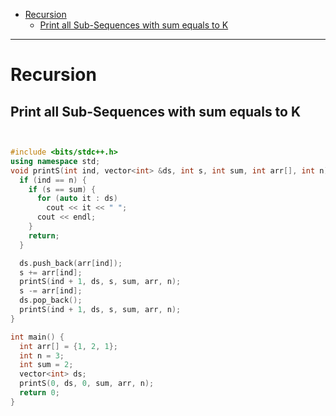 - [Recursion](https://github.com/roshgupta/DSA-Notes#recursion)
  - [Print all Sub-Sequences with sum equals to K](https://github.com/roshgupta/DSA-Notes#print-all-sub-sequences-with-sum-equals-to-k)
  


<hr>

# Recursion

## Print all Sub-Sequences with sum equals to K

```cpp


#include <bits/stdc++.h>
using namespace std;
void printS(int ind, vector<int> &ds, int s, int sum, int arr[], int n) {
  if (ind == n) {
    if (s == sum) {
      for (auto it : ds)
        cout << it << " ";
      cout << endl;
    }
    return;
  }

  ds.push_back(arr[ind]);
  s += arr[ind];
  printS(ind + 1, ds, s, sum, arr, n);
  s -= arr[ind];
  ds.pop_back();
  printS(ind + 1, ds, s, sum, arr, n);
}

int main() {
  int arr[] = {1, 2, 1};
  int n = 3;
  int sum = 2;
  vector<int> ds;
  printS(0, ds, 0, sum, arr, n);
  return 0;
}

```
